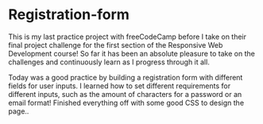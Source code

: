 # Registration-form

This is my last practice project with freeCodeCamp before I take on their final project challenge for the first section of the Responsive Web Development course! So far it has been an absolute pleasure to take on the challenges and continuously learn as I progress through it all.

Today was a good practice by building a registration form with different fields for user inputs. I learned how to set different requirements for different inputs, such as the amount of characters for a password or an email format! Finished everything off with some good CSS to design the page..
